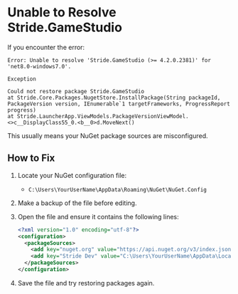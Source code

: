 # Unable to Resolve Stride.GameStudio

If you encounter the error:

```
Error: Unable to resolve 'Stride.GameStudio (>= 4.2.0.2381)' for 'net8.0-windows7.0'.

Exception

Could not restore package Stride.GameStudio
at Stride.Core.Packages.NugetStore.InstallPackage(String packageId, PackageVersion version, IEnumerable`1 targetFrameworks, ProgressReport progress)
at Stride.LauncherApp.ViewModels.PackageVersionViewModel.<>c__DisplayClass55_0.<b__0>d.MoveNext()
```

This usually means your NuGet package sources are misconfigured.

## How to Fix

1. Locate your NuGet configuration file:
   - `C:\Users\YourUserName\AppData\Roaming\NuGet\NuGet.Config`
2. Make a backup of the file before editing.
3. Open the file and ensure it contains the following lines:

    ```xml
    <?xml version="1.0" encoding="utf-8"?>
    <configuration>
      <packageSources>
        <add key="nuget.org" value="https://api.nuget.org/v3/index.json" protocolVersion="3" />
        <add key="Stride Dev" value="C:\Users\YourUserName\AppData\Local\Stride\NugetDev" />
      </packageSources>
    </configuration>
    ```

4. Save the file and try restoring packages again.